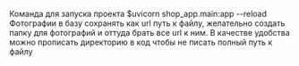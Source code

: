 Команда для запуска проекта
$uvicorn shop_app.main:app --reload
Фотографии в базу сохранять как url путь к файлу, желательно создать 
папку для фотографий и оттуда брать все url к ним. В качестве 
удобства можно прописать директорию в код чтобы не писать полный путь
к файлу